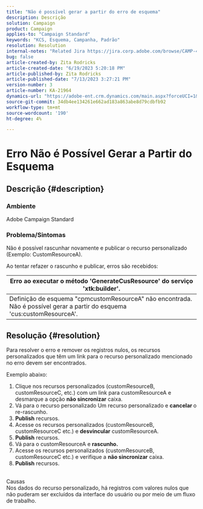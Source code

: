 ```yaml
---
title: "Não é possível gerar a partir do erro de esquema"
description: Descrição
solution: Campaign
product: Campaign
applies-to: "Campaign Standard"
keywords: "KCS, Esquema, Campanha, Padrão"
resolution: Resolution
internal-notes: "Related Jira https://jira.corp.adobe.com/browse/CAMP-48246"
bug: false
article-created-by: Zita Rodricks
article-created-date: "6/19/2023 5:20:18 PM"
article-published-by: Zita Rodricks
article-published-date: "7/13/2023 3:27:21 PM"
version-number: 3
article-number: KA-21964
dynamics-url: "https://adobe-ent.crm.dynamics.com/main.aspx?forceUCI=1&pagetype=entityrecord&etn=knowledgearticle&id=c187ab8c-c50e-ee11-8f6d-6045bd006b3d"
source-git-commit: 34db4ee134261e662ad183a863abe8d79cdbfb92
workflow-type: tm+mt
source-wordcount: '190'
ht-degree: 4%

---
```


# Erro Não é Possível Gerar a Partir do Esquema

## Descrição {#description}


### Ambiente

Adobe Campaign Standard

### Problema/Sintomas

Não é possível rascunhar novamente e publicar o recurso personalizado (Exemplo: CustomResourceA).

Ao tentar refazer o rascunho e publicar, erros são recebidos:


| Erro ao executar o método &#39;GenerateCusResource&#39; do serviço &#39;xtk:builder&#39;. |
| --- |
| Definição de esquema &quot;cpmcustomResourceA&quot; não encontrada. Não é possível gerar a partir do esquema &#39;cus:customResourceA&#39;. |





## Resolução {#resolution}


Para resolver o erro e remover os registros nulos,<b> </b>os recursos personalizados que têm um link para o recurso personalizado mencionado no erro devem ser encontrados.

Exemplo abaixo:

1. Clique nos recursos personalizados (customResourceB, customResourceC, etc.) com um link para customResourceA e desmarque a opção <b>não sincronizar</b> caixa.
2. Vá para o recurso personalizado Um recurso personalizado e <b>cancelar </b>o re-rascunho.
3. <b>Publish</b> recursos.
4. Acesse os recursos personalizados (customResourceB, customResourceC etc.) e <b>desvincular</b> customResourceA.
5. <b>Publish</b> recursos.
6. Vá para o customResourceA e <b>rascunho.</b>
7. Acesse os recursos personalizados (customResourceB, customResourceC etc.) e verifique a <b>não sincronizar</b> caixa.
8. <b>Publish</b> recursos.

<br>Causas <br>
Nos dados do recurso personalizado, há registros com valores nulos que não puderam ser excluídos da interface do usuário ou por meio de um fluxo de trabalho.
